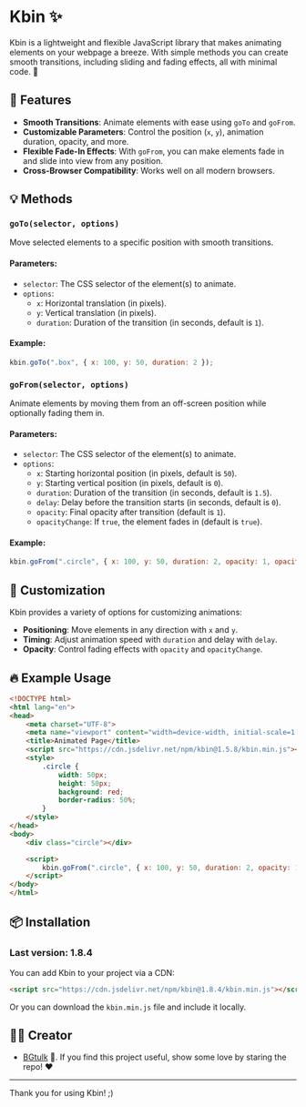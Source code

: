 
# Kbin ✨

Kbin is a lightweight and flexible JavaScript library that makes animating elements on your webpage a breeze. With simple methods you can create smooth transitions, including sliding and fading effects, all with minimal code. 🌟

## 🚀 Features

- **Smooth Transitions**: Animate elements with ease using `goTo` and `goFrom`.
- **Customizable Parameters**: Control the position (`x`, `y`), animation duration, opacity, and more.
- **Flexible Fade-In Effects**: With `goFrom`, you can make elements fade in and slide into view from any position.
- **Cross-Browser Compatibility**: Works well on all modern browsers.

## 💡 Methods

### `goTo(selector, options)`
Move selected elements to a specific position with smooth transitions.

#### Parameters:
- `selector`: The CSS selector of the element(s) to animate.
- `options`:
  - `x`: Horizontal translation (in pixels).
  - `y`: Vertical translation (in pixels).
  - `duration`: Duration of the transition (in seconds, default is `1`).

#### Example:
```javascript
kbin.goTo(".box", { x: 100, y: 50, duration: 2 });
```

### `goFrom(selector, options)`
Animate elements by moving them from an off-screen position while optionally fading them in.

#### Parameters:
- `selector`: The CSS selector of the element(s) to animate.
- `options`:
  - `x`: Starting horizontal position (in pixels, default is `50`).
  - `y`: Starting vertical position (in pixels, default is `0`).
  - `duration`: Duration of the transition (in seconds, default is `1.5`).
  - `delay`: Delay before the transition starts (in seconds, default is `0`).
  - `opacity`: Final opacity after transition (default is `1`).
  - `opacityChange`: If `true`, the element fades in (default is `true`).

#### Example:
```javascript
kbin.goFrom(".circle", { x: 100, y: 50, duration: 2, opacity: 1, opacityChange: true });
```

## 🎨 Customization

Kbin provides a variety of options for customizing animations:

- **Positioning**: Move elements in any direction with `x` and `y`.
- **Timing**: Adjust animation speed with `duration` and delay with `delay`.
- **Opacity**: Control fading effects with `opacity` and `opacityChange`.

## 🔥 Example Usage

```html
<!DOCTYPE html>
<html lang="en">
<head>
    <meta charset="UTF-8">
    <meta name="viewport" content="width=device-width, initial-scale=1.0">
    <title>Animated Page</title>
    <script src="https://cdn.jsdelivr.net/npm/kbin@1.5.8/kbin.min.js"></script>
    <style>
        .circle {
            width: 50px;
            height: 50px;
            background: red;
            border-radius: 50%;
        }
    </style>
</head>
<body>
    <div class="circle"></div>

    <script>
        kbin.goFrom(".circle", { x: 100, y: 50, duration: 2, opacity: 1, opacityChange: true });
    </script>
</body>
</html>
```

## 📦 Installation

### Last version: 1.8.4
You can add Kbin to your project via a CDN:

```html
<script src="https://cdn.jsdelivr.net/npm/kbin@1.8.4/kbin.min.js"></script>
```

Or you can download the `kbin.min.js` file and include it locally.

## 👨‍💻 Creator

- [BGtulk](https://github.com/BGtulk-on) 🚀. If you find this project useful, show some love by staring the repo! ❤️

---

Thank you for using Kbin! ;)
